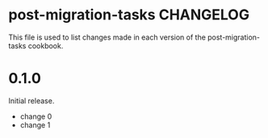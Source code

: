 # post-migration-tasks CHANGELOG

This file is used to list changes made in each version of the post-migration-tasks cookbook.

# 0.1.0

Initial release.

- change 0
- change 1

